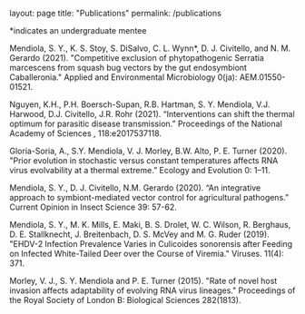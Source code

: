 layout: page
title: "Publications"
permalink: /publications

*indicates an undergraduate mentee

Mendiola, S. Y., K. S. Stoy, S. DiSalvo, C. L. Wynn*, D. J. Civitello, and N. M. Gerardo (2021). "Competitive exclusion of phytopathogenic Serratia marcescens from squash bug vectors by the gut endosymbiont Caballeronia." Applied and Environmental Microbiology 0(ja): AEM.01550-01521.

Nguyen, K.H., P.H. Boersch-Supan, R.B. Hartman, S. Y. Mendiola, V.J. Harwood, D.J. Civitello, J.R. Rohr (2021). “Interventions can shift the thermal optimum for parasitic disease transmission.” Proceedings of the National Academy of Sciences , 118:e2017537118.

Gloria-Soria, A., S.Y. Mendiola, V. J. Morley, B.W. Alto, P. E. Turner (2020). "Prior evolution in stochastic versus constant temperatures affects RNA virus evolvability at a thermal extreme.” Ecology and Evolution 0: 1–11.

Mendiola, S. Y., D. J. Civitello, N.M. Gerardo (2020). “An integrative approach to symbiont-mediated vector control for agricultural pathogens.” Current Opinion in Insect Science 39: 57-62.

Mendiola, S. Y., M. K. Mills, E. Maki, B. S. Drolet, W. C. Wilson, R. Berghaus, D. E. Stallknecht, J. Breitenbach, D. S. McVey and M. G. Ruder (2019). "EHDV-2 Infection Prevalence Varies in Culicoides sonorensis after Feeding on Infected White-Tailed Deer over the Course of Viremia." Viruses. 11(4): 371.

Morley, V. J., S. Y. Mendiola and P. E. Turner (2015). "Rate of novel host invasion affects adaptability of evolving RNA virus lineages." Proceedings of the Royal Society of London B: Biological Sciences 282(1813).
